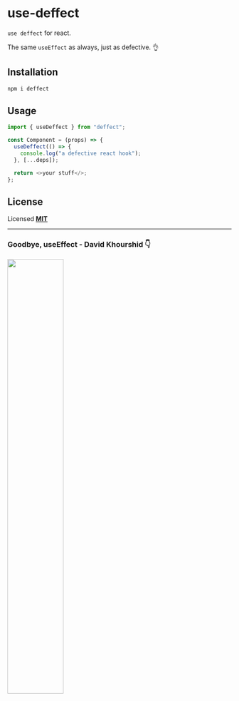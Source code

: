 # use-deffect

`use deffect` for react.

The same `useEffect` as always, just as defective. 👌

## Installation

```bash
npm i deffect
```

## Usage

```js
import { useDeffect } from "deffect";

const Component = (props) => {
  useDeffect(() => {
    console.log("a defective react hook");
  }, [...deps]);

  return <>your stuff</>;
};
```

## License

Licensed **[MIT](https://github.com/diegoulloao/use-deffect/blob/main/LICENSE)**

---

### Goodbye, useEffect - David Khourshid 👇

[<img src="https://i.ytimg.com/vi/bGzanfKVFeU/hq720.jpg" width="50%">](https://www.youtube.com/watch?v=bGzanfKVFeU "Goodbye, useEffect - David Khourshid")
